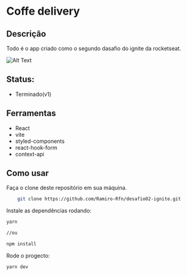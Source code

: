# Coffe delivery

## Descrição
Todo é o app criado como o segundo dasafio do ignite da rocketseat.

![Alt Text](./coffedelivery.gif)


## Status:
 - Terminado(v1)

## Ferramentas
- React
- vite
- styled-components
- react-hook-form
- context-api

## Como usar

Faça o clone deste repositório em sua máquina.

```bash
    git clone https://github.com/Ramiro-Rfn/desafio02-ignite.git

````

Instale as dependências rodando:
```bash
yarn 

//ou

npm install
````

Rode o progecto:
```bash
yarn dev
```